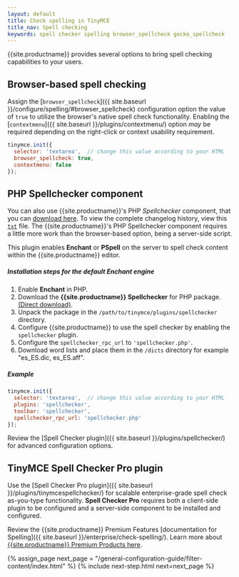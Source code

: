 ```yaml
---
layout: default
title: Check spelling in TinyMCE
title_nav: Spell checking
keywords: spell checker spelling browser_spellcheck gecko_spellcheck
---
```

{{site.productname}} provides several options to bring spell checking capabilities to your users.

## Browser-based spell checking

Assign the [`browser_spellcheck`]({{ site.baseurl }}/configure/spelling/#browser_spellcheck) configuration option the value of `true` to utilize the browser's native spell check functionality. Enabling the [`contextmenu`]({{ site.baseurl }}/plugins/contextmenu/) option _may_ be required depending on the right-click or context usability requirement.

```js
tinymce.init({
  selector: 'textarea',  // change this value according to your HTML
  browser_spellcheck: true,
  contextmenu: false
});
```

## PHP Spellchecker component

You can also use {{site.productname}}'s PHP _Spellchecker_ component, that you can [download here](http://download.moxiecode.com/spellcheckers/tinymce_spellchecker_php_4.0.zip). To view the complete changelog history, view this [`txt`](http://archive.tinymce.com/develop/changelog/?type=phpspell) file. The {{site.productname}}'s PHP Spellchecker component requires a little more work than the browser-based option, being a server-side script.

This plugin enables **Enchant** or **PSpell** on the server to spell check content within the {{site.productname}} editor.

##### Installation steps for the default Enchant engine

1. Enable **Enchant** in PHP.
2. Download the **{{site.productname}} Spellchecker** for PHP package. [(Direct download)](http://download.moxiecode.com/spellcheckers/tinymce_spellchecker_php_4.0.zip).
3. Unpack the package in the `/path/to/tinymce/plugins/spellchecker` directory.
4. Configure {{site.productname}} to use the spell checker by enabling the `spellchecker` plugin.
5. Configure the `spellchecker_rpc_url` to `'spellchecker.php'`.
6. Download word lists and place them in the `/dicts` directory for example "es_ES.dic, es_ES.aff".

##### Example

```js
tinymce.init({
  selector: 'textarea',  // change this value according to your HTML
  plugins: 'spellchecker',
  toolbar: 'spellchecker',
  spellchecker_rpc_url: 'spellchecker.php'
});
```

Review the [Spell Checker plugin]({{ site.baseurl }}/plugins/spellchecker/) for advanced configuration options.

## TinyMCE Spell Checker Pro plugin

Use the [Spell Checker Pro plugin]({{ site.baseurl }}/plugins/tinymcespellchecker/) for scalable enterprise-grade spell check as-you-type functionality. **Spell Checker Pro** requires both a client-side plugin to be configured and a server-side component to be installed and configured.

Review the {{site.productname}} Premium Features [documentation for Spelling]({{ site.baseurl }}/enterprise/check-spelling/). Learn more about [{{site.productname}} Premium Products here](https://www.tinymce.com/pricing/).

{% assign_page next_page = "/general-configuration-guide/filter-content/index.html" %}
{% include next-step.html next=next_page %}
